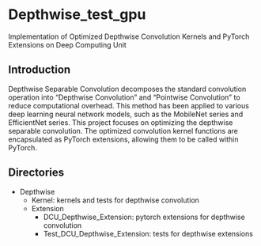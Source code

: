 # Depthwise_test_gpu
Implementation of Optimized Depthwise Convolution Kernels and PyTorch Extensions on Deep Computing Unit

## Introduction
Depthwise Separable Convolution decomposes the standard convolution operation into “Depthwise Convolution” and “Pointwise Convolution” to reduce computational overhead. This method has been applied to various deep learning neural network models, such as the MobileNet series and EfficientNet series. This project focuses on optimizing the depthwise separable convolution. The optimized convolution kernel functions are encapsulated as PyTorch extensions, allowing them to be called within PyTorch.

## Directories
- Depthwise
  - Kernel: kernels and tests for depthwise convolution
  - Extension
    - DCU_Depthwise_Extension: pytorch extensions for depthwise convolution
    - Test_DCU_Depthwise_Extension: tests for depthwise extensions
